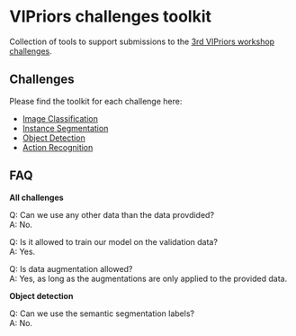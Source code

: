 # VIPriors challenges toolkit
Collection of tools to support submissions to the [3rd VIPriors workshop challenges](https://vipriors.github.io/challenges/).

## Challenges

Please find the toolkit for each challenge here:

- [Image Classification](image-classification/)
- [Instance Segmentation](instance-segmentation/)
- [Object Detection](object-detection/)
- [Action Recognition](action-recognition/)

## FAQ

**All challenges**

Q: Can we use any other data than the data provdided?<br />
A: No.

Q: Is it allowed to train our model on the validation data?<br />
A: Yes.

Q: Is data augmentation allowed?<br />
A: Yes, as long as the augmentations are only applied to the provided data.

**Object detection**

Q: Can we use the semantic segmentation labels?<br />
A: No.
